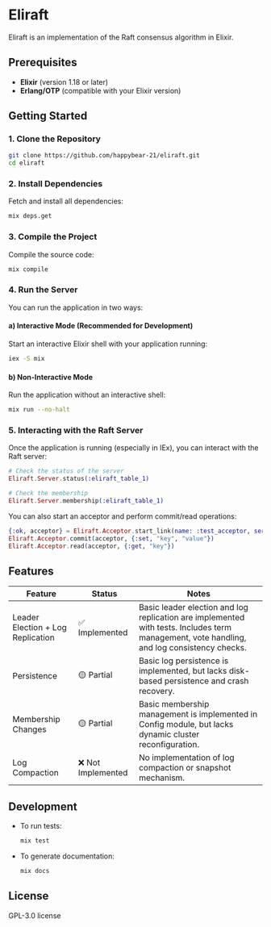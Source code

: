 # Eliraft

Eliraft is an implementation of the Raft consensus algorithm in Elixir.

## Prerequisites

- **Elixir** (version 1.18 or later)
- **Erlang/OTP** (compatible with your Elixir version)

## Getting Started

### 1. Clone the Repository

```sh
git clone https://github.com/happybear-21/eliraft.git
cd eliraft
```

### 2. Install Dependencies

Fetch and install all dependencies:

```sh
mix deps.get
```

### 3. Compile the Project

Compile the source code:

```sh
mix compile
```

### 4. Run the Server

You can run the application in two ways:

#### a) Interactive Mode (Recommended for Development)

Start an interactive Elixir shell with your application running:

```sh
iex -S mix
```

#### b) Non-Interactive Mode

Run the application without an interactive shell:

```sh
mix run --no-halt
```

### 5. Interacting with the Raft Server

Once the application is running (especially in IEx), you can interact with the Raft server:

```elixir
# Check the status of the server
Eliraft.Server.status(:eliraft_table_1)

# Check the membership
Eliraft.Server.membership(:eliraft_table_1)
```

You can also start an acceptor and perform commit/read operations:

```elixir
{:ok, acceptor} = Eliraft.Acceptor.start_link(name: :test_acceptor, server: :eliraft_table_1)
Eliraft.Acceptor.commit(acceptor, {:set, "key", "value"})
Eliraft.Acceptor.read(acceptor, {:get, "key"})
```

## Features

| Feature | Status | Notes |
|---------|--------|-------|
| Leader Election + Log Replication | ✅ Implemented | Basic leader election and log replication are implemented with tests. Includes term management, vote handling, and log consistency checks. |
| Persistence | 🟡 Partial | Basic log persistence is implemented, but lacks disk-based persistence and crash recovery. |
| Membership Changes | 🟡 Partial | Basic membership management is implemented in Config module, but lacks dynamic cluster reconfiguration. |
| Log Compaction | ❌ Not Implemented | No implementation of log compaction or snapshot mechanism. |

## Development

- To run tests:  
  ```sh
  mix test
  ```
- To generate documentation:  
  ```sh
  mix docs
  ```

## License
 GPL-3.0 license